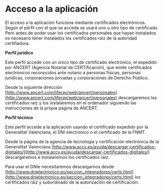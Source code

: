 # Acceso a la aplicación

El acceso a la aplicación funciona mediante certificados electrónicos. Según el pérfil con el que se acceda se usará uno u otro tipo de certificado. Pero antes de poder usar los certificados personales que hayan instalados es necesario tener instalados los certificados raíz de la autoridad certifiadora.
 

**Perfil jurídico**

Este perfil accede con un único tipo de certificado electrónico, el expedido por ANCERT (Agencia Notarial de CERTificación), que emite certificados electrónicos reconocidos ante notario a personas físicas, personas jurídicas, corporaciones privadas y corporaciones de Derecho Público.

Desde la siguiente dirección [http://www.ancert.com/liferay/web/ancert/personales](http://www.ancert.com/liferay/web/ancert/personales) descargaremos los certificados raíz y los instalaremos en el ordenador siguiendo las instrucciones de la propia página de ANCERT.

 

**Perfil técnico**

Este perfil accede a la aplicación usando el certificado expedido por la Generalitat Valenciana, el DNI electrónico o el certificado de la FNMT.

Desde la página de la agencia de tecnología y certificación electrónica de la Generalitat Valenciana [http://www.accv.es/ayuda/descargar-certificados-digitales/](http://www.accv.es/ayuda/descargar-certificados-digitales/) descargaremos e instalaremos los certificados raíz.

Para usar el DNIe necesitaremos descargarnos desde [http://www.dnielectronico.es/seccion_integradores/certs.html](http://www.dnielectronico.es/seccion_integradores/certs.html) los certificados raíz y subordinado de la autorización de certificación.

